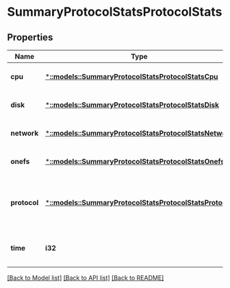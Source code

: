 # SummaryProtocolStatsProtocolStats

## Properties
Name | Type | Description | Notes
------------ | ------------- | ------------- | -------------
**cpu** | [***::models::SummaryProtocolStatsProtocolStatsCpu**](SummaryProtocolStatsProtocol-StatsCpu.md) |  | [optional] [default to null]
**disk** | [***::models::SummaryProtocolStatsProtocolStatsDisk**](SummaryProtocolStatsProtocol-StatsDisk.md) |  | [optional] [default to null]
**network** | [***::models::SummaryProtocolStatsProtocolStatsNetwork**](SummaryProtocolStatsProtocol-StatsNetwork.md) |  | [optional] [default to null]
**onefs** | [***::models::SummaryProtocolStatsProtocolStatsOnefs**](SummaryProtocolStatsProtocol-StatsOnefs.md) |  | [optional] [default to null]
**protocol** | [***::models::SummaryProtocolStatsProtocolStatsProtocol**](SummaryProtocolStatsProtocol-StatsProtocol.md) | A single protocol for which statistics should be reported. | [optional] [default to null]
**time** | **i32** | Unix Epoch time in seconds of the request. | [default to null]

[[Back to Model list]](../README.md#documentation-for-models) [[Back to API list]](../README.md#documentation-for-api-endpoints) [[Back to README]](../README.md)



